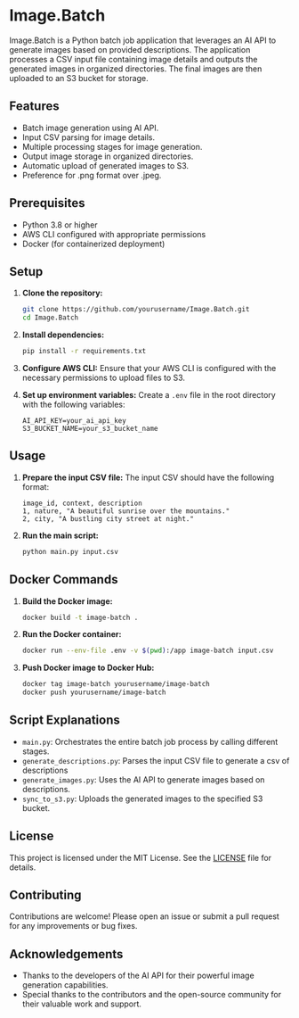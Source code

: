 # Image.Batch

Image.Batch is a Python batch job application that leverages an AI API to generate images based on provided descriptions. The application processes a CSV input file containing image details and outputs the generated images in organized directories. The final images are then uploaded to an S3 bucket for storage.

## Features

- Batch image generation using AI API.
- Input CSV parsing for image details.
- Multiple processing stages for image generation.
- Output image storage in organized directories.
- Automatic upload of generated images to S3.
- Preference for .png format over .jpeg.

## Prerequisites

- Python 3.8 or higher
- AWS CLI configured with appropriate permissions
- Docker (for containerized deployment)

## Setup

1. **Clone the repository:**
    ```sh
    git clone https://github.com/yourusername/Image.Batch.git
    cd Image.Batch
    ```

2. **Install dependencies:**
    ```sh
    pip install -r requirements.txt
    ```

3. **Configure AWS CLI:**
    Ensure that your AWS CLI is configured with the necessary permissions to upload files to S3.

4. **Set up environment variables:**
    Create a `.env` file in the root directory with the following variables:
    ```env
    AI_API_KEY=your_ai_api_key
    S3_BUCKET_NAME=your_s3_bucket_name
    ```

## Usage

1. **Prepare the input CSV file:**
    The input CSV should have the following format:
    ```csv
    image_id, context, description
    1, nature, "A beautiful sunrise over the mountains."
    2, city, "A bustling city street at night."
    ```

2. **Run the main script:**
    ```sh
    python main.py input.csv
    ```

## Docker Commands

1. **Build the Docker image:**
    ```sh
    docker build -t image-batch .
    ```

2. **Run the Docker container:**
    ```sh
    docker run --env-file .env -v $(pwd):/app image-batch input.csv
    ```

3. **Push Docker image to Docker Hub:**
    ```sh
    docker tag image-batch yourusername/image-batch
    docker push yourusername/image-batch
    ```

## Script Explanations

- `main.py`: Orchestrates the entire batch job process by calling different stages.
- `generate_descriptions.py`: Parses the input CSV file to generate a csv of descriptions
- `generate_images.py`: Uses the AI API to generate images based on descriptions.
- `sync_to_s3.py`: Uploads the generated images to the specified S3 bucket.

## License

This project is licensed under the MIT License. See the [LICENSE](LICENSE) file for details.

## Contributing

Contributions are welcome! Please open an issue or submit a pull request for any improvements or bug fixes.

## Acknowledgements

- Thanks to the developers of the AI API for their powerful image generation capabilities.
- Special thanks to the contributors and the open-source community for their valuable work and support.